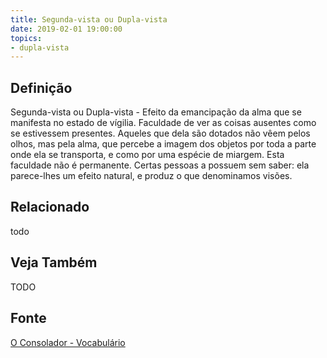 ```yaml
---
title: Segunda-vista ou Dupla-vista
date: 2019-02-01 19:00:00
topics:
- dupla-vista
---
```


## Definição
Segunda-vista ou Dupla-vista - Efeito da emancipação da alma que se manifesta
no estado de vígilia. Faculdade de ver as coisas ausentes como se estivessem
presentes. Aqueles que dela são dotados não vêem pelos olhos, mas pela alma,
que percebe a imagem dos objetos por toda a parte onde ela se transporta, e
como por uma espécie de miargem. Esta faculdade não é permanente. Certas
pessoas a possuem sem saber: ela parece-lhes um efeito natural, e produz o que
denominamos visões. 

## Relacionado
todo

## Veja Também
TODO

## Fonte
[O Consolador - Vocabulário](http://www.oconsolador.com.br/linkfixo/vocabulario/principal.html)
